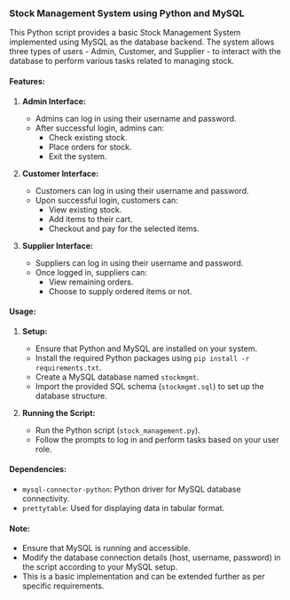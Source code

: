 ### Stock Management System using Python and MySQL

This Python script provides a basic Stock Management System implemented using MySQL as the database backend. The system allows three types of users - Admin, Customer, and Supplier - to interact with the database to perform various tasks related to managing stock.

#### Features:

1. **Admin Interface:**
   - Admins can log in using their username and password.
   - After successful login, admins can:
     - Check existing stock.
     - Place orders for stock.
     - Exit the system.

2. **Customer Interface:**
   - Customers can log in using their username and password.
   - Upon successful login, customers can:
     - View existing stock.
     - Add items to their cart.
     - Checkout and pay for the selected items.

3. **Supplier Interface:**
   - Suppliers can log in using their username and password.
   - Once logged in, suppliers can:
     - View remaining orders.
     - Choose to supply ordered items or not.

#### Usage:

1. **Setup:**
   - Ensure that Python and MySQL are installed on your system.
   - Install the required Python packages using `pip install -r requirements.txt`.
   - Create a MySQL database named `stockmgmt`.
   - Import the provided SQL schema (`stockmgmt.sql`) to set up the database structure.

2. **Running the Script:**
   - Run the Python script (`stock_management.py`).
   - Follow the prompts to log in and perform tasks based on your user role.

#### Dependencies:
- `mysql-connector-python`: Python driver for MySQL database connectivity.
- `prettytable`: Used for displaying data in tabular format.

#### Note:
- Ensure that MySQL is running and accessible.
- Modify the database connection details (host, username, password) in the script according to your MySQL setup.
- This is a basic implementation and can be extended further as per specific requirements.
